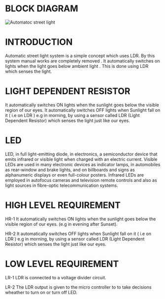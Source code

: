 # BLOCK DIAGRAM
![Automatoc street light](https://user-images.githubusercontent.com/98822676/154790784-cf902390-4625-46bc-b2ba-939b0c8cf86d.jpg)




# INTRODUCTION
Automatic street light system is a simple concept which uses LDR. By this system manual works are completely removed . It automatically switches on lights when the light goes below ambient light . This is done using LDR which senses the light.

# LIGHT DEPENDENT RESISTOR
It automatically switches ON lights when the sunlight goes below the visible region of our eyes. It automatically switches OFF lights when Sunlight fall on it ( i.e on LDR ) e.g in morning, by using a sensor called LDR (Light Dependent Resistor) which senses the light just like our eyes.

# LED
LED, in full light-emitting diode, in electronics, a semiconductor device that emits infrared or visible light when charged with an electric current. Visible LEDs are used in many electronic devices as indicator lamps, in automobiles as rear-window and brake lights, and on billboards and signs as alphanumeric displays or even full-colour posters. Infrared LEDs are employed in autofocus cameras and television remote controls and also as light sources in fibre-optic telecommunication systems.

# HIGH LEVEL REQUIREMENT
HR-1 It automatically switches ON lights when the sunlight goes below the visible region of our eyes. (e.g in evening after Sunset). 

HR-2 It automatically switches OFF lights when Sunlight fall on it  ( i.e on LDR ) e.g in morning, by using a sensor called LDR (Light Dependent Resistor) which senses the light just like our eyes.

# LOW LEVEL REQUIREMENT
LR-1 LDR is connected to a voltage divider circuit.

LR-2 The LDR output is given to the micro controller to to take decisions wheather to turn on or turn off LED.


